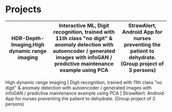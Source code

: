 # Projects

HDR-Depth-Imaging,High dynamic range imaging             |  Interactive ML, Digit recognition, trained with 11th class "no digit" & anomaly detection with autoencoder / generated images with infoGAN / predictive maintenance example using PCA          |   StrawAlert, Android App for nurses preventing the patient to dehydrate. (Group project of 3 persons)
:-------------------------:|:-------------------------:|:-------------------------:

High dynamic range imaging    | Digit recognition, trained with 11th class "no digit" & anomaly detection with autoencoder / generated images with infoGAN / predictive maintenance example using PCA | StrawAlert: Android App for nurses preventing the patient to dehydrate. (Group project of 3 persons)




